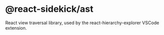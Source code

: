 # @react-sidekick/ast

React view traversal library, used by the react-hierarchy-explorer VSCode extension.

